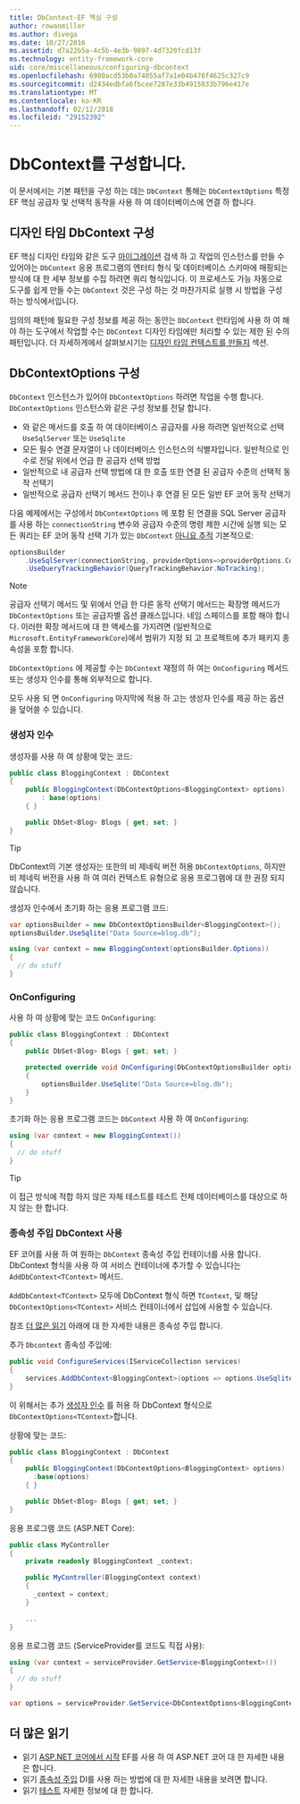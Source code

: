 ```yaml
---
title: DbContext-EF 핵심 구성
author: rowanmiller
ms.author: divega
ms.date: 10/27/2016
ms.assetid: d7a22b5a-4c5b-4e3b-9897-4d7320fcd13f
ms.technology: entity-framework-core
uid: core/miscellaneous/configuring-dbcontext
ms.openlocfilehash: 6980acd53b0a74055af7a1e04b476f4625c327c9
ms.sourcegitcommit: d2434edbfa6fbcee7287e33b4915033b796e417e
ms.translationtype: MT
ms.contentlocale: ko-KR
ms.lasthandoff: 02/12/2018
ms.locfileid: "29152392"
---
```

# <a name="configuring-a-dbcontext"></a>DbContext를 구성합니다.

이 문서에서는 기본 패턴을 구성 하는 데는 `DbContext` 통해는 `DbContextOptions` 특정 EF 핵심 공급자 및 선택적 동작을 사용 하 여 데이터베이스에 연결 하 합니다.

## <a name="design-time-dbcontext-configuration"></a>디자인 타임 DbContext 구성

EF 핵심 디자인 타임와 같은 도구 [마이그레이션](xref:core/managing-schemas/migrations/index) 검색 하 고 작업의 인스턴스를 만들 수 있어야는 `DbContext` 응용 프로그램의 엔터티 형식 및 데이터베이스 스키마에 매핑되는 방식에 대 한 세부 정보를 수집 하려면 쿼리 형식입니다. 이 프로세스도 가능 자동으로 도구를 쉽게 만들 수는 `DbContext` 것은 구성 하는 것 마찬가지로 실행 시 방법을 구성 하는 방식에서입니다.

임의의 패턴에 필요한 구성 정보를 제공 하는 동안는 `DbContext` 런타임에 사용 하 여 해야 하는 도구에서 작업할 수는 `DbContext` 디자인 타임에만 처리할 수 있는 제한 된 수의 패턴입니다. 더 자세하게에서 살펴보시기는 [디자인 타임 컨텍스트를 만들지](xref:core/miscellaneous/cli/dbcontext-creation) 섹션.

## <a name="configuring-dbcontextoptions"></a>DbContextOptions 구성

`DbContext` 인스턴스가 있어야 `DbContextOptions` 하려면 작업을 수행 합니다. `DbContextOptions` 인스턴스와 같은 구성 정보를 전달 합니다.

- 와 같은 메서드를 호출 하 여 데이터베이스 공급자를 사용 하려면 일반적으로 선택 `UseSqlServer` 또는 `UseSqlite`
- 모든 필수 연결 문자열이 나 데이터베이스 인스턴스의 식별자입니다. 일반적으로 인수로 전달 위에서 언급 한 공급자 선택 방법
- 일반적으로 내 공급자 선택 방법에 대 한 호출 또한 연결 된 공급자 수준의 선택적 동작 선택기
- 일반적으로 공급자 선택기 메서드 전이나 후 연결 된 모든 일반 EF 코어 동작 선택기

다음 예제에서는 구성에서 `DbContextOptions` 에 포함 된 연결을 SQL Server 공급자를 사용 하는 `connectionString` 변수와 공급자 수준의 명령 제한 시간에 실행 되는 모든 쿼리는 EF 코어 동작 선택 기가 있는 `DbContext` [아니요 추적](xref:core/querying/tracking#no-tracking-queries) 기본적으로:

``` csharp
optionsBuilder
    .UseSqlServer(connectionString, providerOptions=>providerOptions.CommandTimeout(60))
    .UseQueryTrackingBehavior(QueryTrackingBehavior.NoTracking);
```

> [!NOTE]  
> 공급자 선택기 메서드 및 위에서 언급 한 다른 동작 선택기 메서드는 확장명 메서드가 `DbContextOptions` 또는 공급자별 옵션 클래스입니다. 네임 스페이스를 포함 해야 합니다. 이러한 확장 메서드에 대 한 액세스를 가지려면 (일반적으로 `Microsoft.EntityFrameworkCore`)에서 범위가 지정 되 고 프로젝트에 추가 패키지 종속성을 포함 합니다.

`DbContextOptions` 에 제공할 수는 `DbContext` 재정의 하 여는 `OnConfiguring` 메서드 또는 생성자 인수를 통해 외부적으로 합니다.

모두 사용 되 면 `OnConfiguring` 마지막에 적용 하 고는 생성자 인수를 제공 하는 옵션을 덮어쓸 수 있습니다.

### <a name="constructor-argument"></a>생성자 인수

생성자를 사용 하 여 상황에 맞는 코드:

``` csharp
public class BloggingContext : DbContext
{
    public BloggingContext(DbContextOptions<BloggingContext> options)
        : base(options)
    { }

    public DbSet<Blog> Blogs { get; set; }
}
```

> [!TIP]  
> DbContext의 기본 생성자는 또한의 비 제네릭 버전 허용 `DbContextOptions`, 하지만 비 제네릭 버전을 사용 하 여 여러 컨텍스트 유형으로 응용 프로그램에 대 한 권장 되지 않습니다.

생성자 인수에서 초기화 하는 응용 프로그램 코드:

``` csharp
var optionsBuilder = new DbContextOptionsBuilder<BloggingContext>();
optionsBuilder.UseSqlite("Data Source=blog.db");

using (var context = new BloggingContext(optionsBuilder.Options))
{
  // do stuff
}
```

### <a name="onconfiguring"></a>OnConfiguring

사용 하 여 상황에 맞는 코드 `OnConfiguring`:

``` csharp
public class BloggingContext : DbContext
{
    public DbSet<Blog> Blogs { get; set; }

    protected override void OnConfiguring(DbContextOptionsBuilder optionsBuilder)
    {
        optionsBuilder.UseSqlite("Data Source=blog.db");
    }
}
```

초기화 하는 응용 프로그램 코드는 `DbContext` 사용 하 여 `OnConfiguring`:

``` csharp
using (var context = new BloggingContext())
{
  // do stuff
}
```

> [!TIP]
> 이 접근 방식에 적합 하지 않은 자체 테스트를 테스트 전체 데이터베이스를 대상으로 하지 않는 한 합니다.

### <a name="using-dbcontext-with-dependency-injection"></a>종속성 주입 DbContext 사용

EF 코어를 사용 하 여 원하는 `DbContext` 종속성 주입 컨테이너를 사용 합니다. DbContext 형식을 사용 하 여 서비스 컨테이너에 추가할 수 있습니다는 `AddDbContext<TContext>` 메서드.

`AddDbContext<TContext>` 모두에 DbContext 형식 하면 `TContext`, 및 해당 `DbContextOptions<TContext>` 서비스 컨테이너에서 삽입에 사용할 수 있습니다.

참조 [더 많은 읽기](#more-reading) 아래에 대 한 자세한 내용은 종속성 주입 합니다.

추가 `Dbcontext` 종속성 주입에:

``` csharp
public void ConfigureServices(IServiceCollection services)
{
    services.AddDbContext<BloggingContext>(options => options.UseSqlite("Data Source=blog.db"));
}
```

이 위해서는 추가 [생성자 인수](#constructor-argument) 를 허용 하 DbContext 형식으로 `DbContextOptions<TContext>`합니다.

상황에 맞는 코드:

``` csharp
public class BloggingContext : DbContext
{
    public BloggingContext(DbContextOptions<BloggingContext> options)
      :base(options)
    { }

    public DbSet<Blog> Blogs { get; set; }
}
```

응용 프로그램 코드 (ASP.NET Core):

``` csharp
public class MyController
{
    private readonly BloggingContext _context;

    public MyController(BloggingContext context)
    {
      _context = context;
    }

    ...
}
```

응용 프로그램 코드 (ServiceProvider를 코드도 직접 사용):

``` csharp
using (var context = serviceProvider.GetService<BloggingContext>())
{
  // do stuff
}

var options = serviceProvider.GetService<DbContextOptions<BloggingContext>>();
```

## <a name="more-reading"></a>더 많은 읽기

* 읽기 [ASP.NET 코어에서 시작](../get-started/aspnetcore/index.md) EF를 사용 하 여 ASP.NET 코어 대 한 자세한 내용은 합니다.
* 읽기 [종속성 주입](https://docs.microsoft.com/aspnet/core/fundamentals/dependency-injection) DI를 사용 하는 방법에 대 한 자세한 내용을 보려면 합니다.
* 읽기 [테스트](testing/index.md) 자세한 정보에 대 한 합니다.
